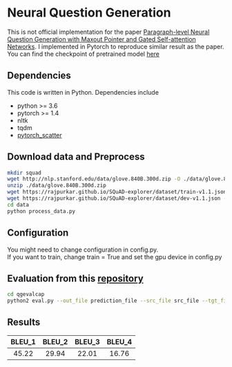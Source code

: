 # Neural Question Generation
This is not official implementation for the paper [Paragraph-level Neural Question Generation with Maxout Pointer and Gated Self-attention Networks](https://www.aclweb.org/anthology/D18-1424).
 I implemented in Pytorch to reproduce similar result as the paper. You can find the checkpoint of pretrained model [here](https://drive.google.com/file/d/1j5eTo4CaY5gIT50BW-jGv1f0ZAhrYhES/view?usp=sharing)

## Dependencies
This code is written in Python. Dependencies include
* python >= 3.6
* pytorch >= 1.4
* nltk
* tqdm
* [pytorch_scatter](https://github.com/rusty1s/pytorch_scatter)

## Download data and Preprocess
```bash
mkdir squad
wget http://nlp.stanford.edu/data/glove.840B.300d.zip -O ./data/glove.840B.300d.zip 
unzip ./data/glove.840B.300d.zip 
wget https://rajpurkar.github.io/SQuAD-explorer/dataset/train-v1.1.json -O ./squad/train-v1.1.json
wget https://rajpurkar.github.io/SQuAD-explorer/dataset/dev-v1.1.json -O ./squad/dev-v1.1.json
cd data
python process_data.py
```
## Configuration
You might need to change configuration in config.py. <br />
If you want to train, change train = True  and set the gpu device in config.py


## Evaluation from this [repository](https://github.com/xinyadu/nqg)
```bash
cd qgevalcap
python2 eval.py --out_file prediction_file --src_file src_file --tgt_file target_file
``` 
## Results 
|  <center>BLEU_1</center> |  <center>BLEU_2</center> |  <center>BLEU_3</center> | <center>BLEU_4</center> |
|:--------|:--------:|--------:|--------:|
|<center> 45.22 </center> | <center> 29.94 </center> |<center> 22.01</center>| <center>16.76</center>|

